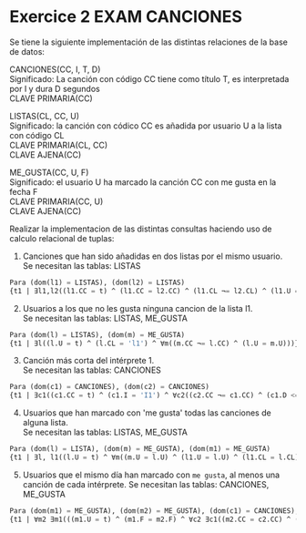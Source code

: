 # Exercice 2 EXAM CANCIONES

Se tiene la siguiente implementación de las distintas relaciones de la base de datos:

CANCIONES(CC, I, T, D)\
Significado: La canción con código CC tiene como título T, es interpretada por I y dura D segundos\
CLAVE PRIMARIA(CC)

LISTAS(CL, CC, U)\
Significado: la canción con códico CC es añadida por usuario U a la lista con código CL\
CLAVE PRIMARIA(CL, CC)\
CLAVE AJENA(CC)

ME_GUSTA(CC, U, F)\
Significado: el usuario U ha marcado la canción CC con me gusta en la fecha F\
CLAVE PRIMARIA(CC, U)\
CLAVE AJENA(CC)

Realizar la implementacion de las distintas consultas haciendo uso de calculo relacional de tuplas:

1) Canciones que han sido añadidas en dos listas por el mismo usuario.\
Se necesitan las tablas: LISTAS
```sql
Para (dom(l1) = LISTAS), (dom(l2) = LISTAS)
{t1 | ∃l1,l2((l1.CC = t) ^ (l1.CC = l2.CC) ^ (l1.CL ¬= l2.CL) ^ (l1.U = l2.U))}
```

2) Usuarios a los que no les gusta ninguna cancion de la lista l1.\
Se necesitan las tablas: LISTAS, ME_GUSTA
```sql
Para (dom(l) = LISTAS), (dom(m) = ME_GUSTA)
{t1 | ∃l((l.U = t) ^ (l.CL = 'l1') ^ ∀m((m.CC ¬= l.CC) ^ (l.U = m.U)))}
```

3) Canción más corta del intérprete 1.\
Se necesitan las tablas: CANCIONES
```sql
Para (dom(c1) = CANCIONES), (dom(c2) = CANCIONES)
{t1 | ∃c1((c1.CC = t) ^ (c1.I = 'I1') ^ ∀c2((c2.CC ¬= c1.CC) ^ (c1.D <= C2.D)))}
```

4) Usuarios que han marcado con 'me gusta' todas las canciones de alguna lista.\
Se necesitan las tablas: LISTAS, ME_GUSTA
```sql
Para (dom(l) = LISTA), (dom(m) = ME_GUSTA), (dom(m1) = ME_GUSTA)
{t1 | ∃l, l1((l.U = t) ^ ∀m((m.U = l.U) ^ (l1.U = l.U) ^ (l1.CL = l.CL) ^ (l.CC = m.CC)))}
```

5) Usuarios que el mismo día han marcado con `me gusta`, al menos una canción de cada intérprete.
Se necesitan las tablas: CANCIONES, ME_GUSTA
```sql
Para (dom(m1) = ME_GUSTA), (dom(m2) = ME_GUSTA), (dom(c1) = CANCIONES), (dom(c2) = CANCIONES)
{t1 | ∀m2 ∃m1(((m1.U = t) ^ (m1.F = m2.F) ^ ∀c2 ∃c1((m2.CC = c2.CC) ^ (c1.I ¬= c2.I))))}
```
